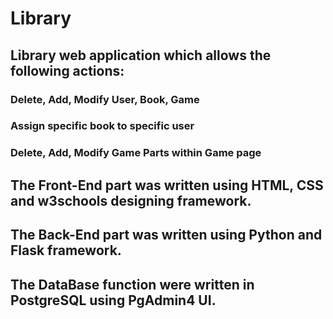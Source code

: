 # Library
## Library web application which allows the following actions:
### Delete, Add, Modify User, Book, Game
### Assign specific book to specific user
### Delete, Add, Modify Game Parts within Game page

## The Front-End part was written using HTML, CSS and w3schools designing framework.
## The Back-End part was written using Python and Flask framework.
## The DataBase function were written in PostgreSQL using PgAdmin4 UI.
